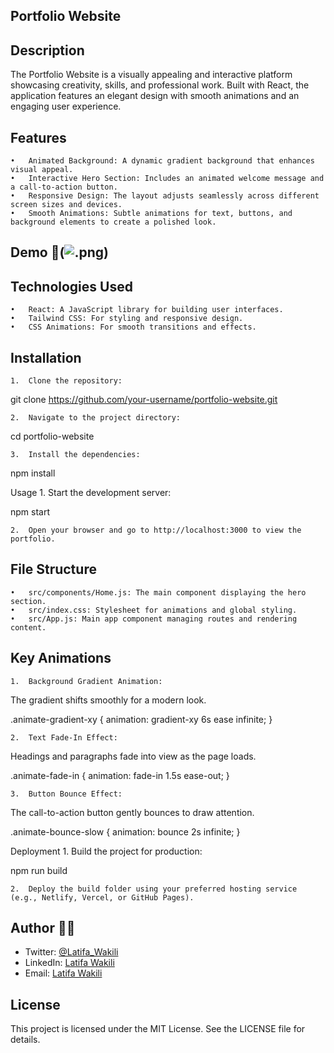 ## Portfolio Website

## Description

The Portfolio Website is a visually appealing and interactive platform showcasing creativity, skills, and professional work. Built with React, the application features an elegant design with smooth animations and an engaging user experience.

## Features
	•	Animated Background: A dynamic gradient background that enhances visual appeal.
	•	Interactive Hero Section: Includes an animated welcome message and a call-to-action button.
	•	Responsive Design: The layout adjusts seamlessly across different screen sizes and devices.
	•	Smooth Animations: Subtle animations for text, buttons, and background elements to create a polished look.

## Demo 📸(![.png](.png))

## Technologies Used
	•	React: A JavaScript library for building user interfaces.
	•	Tailwind CSS: For styling and responsive design.
	•	CSS Animations: For smooth transitions and effects.

## Installation
	1.	Clone the repository:

git clone https://github.com/your-username/portfolio-website.git


	2.	Navigate to the project directory:

cd portfolio-website


	3.	Install the dependencies:

npm install

Usage
	1.	Start the development server:

npm start


	2.	Open your browser and go to http://localhost:3000 to view the portfolio.

## File Structure
	•	src/components/Home.js: The main component displaying the hero section.
	•	src/index.css: Stylesheet for animations and global styling.
	•	src/App.js: Main app component managing routes and rendering content.

## Key Animations
	1.	Background Gradient Animation:
The gradient shifts smoothly for a modern look.

.animate-gradient-xy {
  animation: gradient-xy 6s ease infinite;
}


	2.	Text Fade-In Effect:
Headings and paragraphs fade into view as the page loads.

.animate-fade-in {
  animation: fade-in 1.5s ease-out;
}


	3.	Button Bounce Effect:
The call-to-action button gently bounces to draw attention.

.animate-bounce-slow {
  animation: bounce 2s infinite;
}

Deployment
	1.	Build the project for production:

npm run build


	2.	Deploy the build folder using your preferred hosting service (e.g., Netlify, Vercel, or GitHub Pages).

## Author 👩‍💻
- Twitter: [@Latifa_Wakili](https://x.com/WakiliLatifa?t=wlHTh8JuyFprQsN_hZQGWQ&s=08)
- LinkedIn: [Latifa Wakili](https://www.linkedin.com/in/latifa-wakili-68423b277?utm_source=share&utm_campaign=share_via&utm_content=profile&utm_medium=android_app)
- Email: [Latifa Wakili](saavenwakili@gmail.com)



## License

This project is licensed under the MIT License. See the LICENSE file for details.